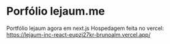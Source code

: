 # Porfólio lejaum.me
Portfólio lejaum agora em next.js
Hospedagem feita no vercel:  
https://lejaum-inc-react-eupzj27kr-brunoalm.vercel.app/
